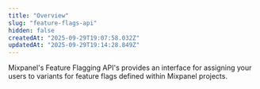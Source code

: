 ```yaml
---
title: "Overview"
slug: "feature-flags-api"
hidden: false
createdAt: "2025-09-29T19:07:58.032Z"
updatedAt: "2025-09-29T19:14:28.849Z"
---
```


Mixpanel's Feature Flagging API's provides an interface for assigning your users to variants for feature flags defined within Mixpanel projects.
